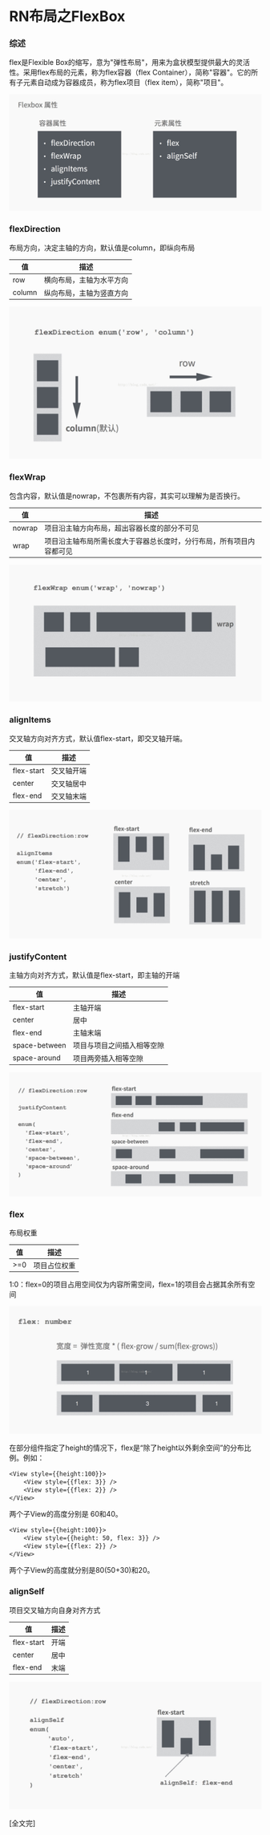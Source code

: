 ﻿
# RN布局之FlexBox

### 综述

flex是Flexible Box的缩写，意为"弹性布局"，用来为盒状模型提供最大的灵活性。采用flex布局的元素，称为flex容器（flex Container），简称"容器"。它的所有子元素自动成为容器成员，称为flex项目（flex item），简称"项目"。

![flexbox01.jpg](./img/RN/flexbox01.jpg)

### flexDirection

布局方向，决定主轴的方向，默认值是column，即纵向布局

|值             |描述                 |
|-------------|--------------------|
|row           |横向布局，主轴为水平方向|
|column     |纵向布局，主轴为竖直方向|

![flexDirection.jpg](./img/RN/flexbox-flexDirection.jpg)

### flexWrap

包含内容，默认值是nowrap，不包裹所有内容，其实可以理解为是否换行。

|值           |描述                                                     |
|-----------|--------------------------------------------------------|
|nowrap  |项目沿主轴方向布局，超出容器长度的部分不可见                    |
|wrap      |项目沿主轴布局所需长度大于容器总长度时，分行布局，所有项目内容都可见|

![flexWrap.jpg](./img/RN/flexbox-flexWrap.jpg)

### alignItems

交叉轴方向对齐方式，默认值flex-start，即交叉轴开端。

|值            | 描述      |
|-------------|----------|
|flex-start  | 交叉轴开端 |
|center     | 交叉轴居中 |
|flex-end  | 交叉轴末端 |

![alignItems.jpg](./img/RN/flexbox-alignItems.jpg)

### justifyContent

主轴方向对齐方式，默认值是flex-start，即主轴的开端

|值                  | 描述                   |
|------------------|-----------------------|
|flex-start        | 主轴开端                |
|center            | 居中                   |
|flex-end         | 主轴末端                |
|space-between| 项目与项目之间插入相等空隙 |
|space-around | 项目两旁插入相等空隙      |

![justifyContent.jpg](./img/RN/flexbox-justifyContent.jpg)

### flex

布局权重

|值    |描述       |
|------|----------|
|>=0 |项目占位权重|

1:0：flex=0的项目占用空间仅为内容所需空间，flex=1的项目会占据其余所有空间

![flex.jpg](../../img/RN/flexbox-flex.jpg)

在部分组件指定了height的情况下，flex是“除了height以外剩余空间”的分布比例。例如：
```
<View style={{height:100}}>
    <View style={{flex: 3}} />
    <View style={{flex: 2}} />
</View>
```

两个子View的高度分别是 60和40。

```
<View style={{height:100}}>
    <View style={{height: 50, flex: 3}} />
    <View style={{flex: 2}} />
</View>
```
两个子View的高度就分别是80(50+30)和20。



### alignSelf

项目交叉轴方向自身对齐方式

|值            |描述|
|-------------|---|
|flex-start  |开端|
|center      |居中|
|flex-end   |末端|

![alignSelf.jpg](./img/RN/flexbox-alignSelf.jpg)







[全文完]